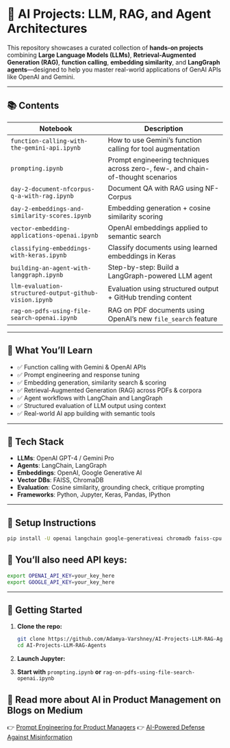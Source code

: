 # 🤖 AI Projects: LLM, RAG, and Agent Architectures

This repository showcases a curated collection of **hands-on projects** combining **Large Language Models (LLMs)**, **Retrieval-Augmented Generation (RAG)**, **function calling**, **embedding similarity**, and **LangGraph agents**—designed to help you master real-world applications of GenAI APIs like OpenAI and Gemini.

---

## 📚 Contents

| Notebook | Description |
|----------|-------------|
| `function-calling-with-the-gemini-api.ipynb` | How to use Gemini’s function calling for tool augmentation |
| `prompting.ipynb` | Prompt engineering techniques across zero-, few-, and chain-of-thought scenarios |
| `day-2-document-nfcorpus-q-a-with-rag.ipynb` | Document QA with RAG using NF-Corpus |
| `day-2-embeddings-and-similarity-scores.ipynb` | Embedding generation + cosine similarity scoring |
| `vector-embedding-applications-openai.ipynb` | OpenAI embeddings applied to semantic search |
| `classifying-embeddings-with-keras.ipynb` | Classify documents using learned embeddings in Keras |
| `building-an-agent-with-langgraph.ipynb` | Step-by-step: Build a LangGraph-powered LLM agent |
| `llm-evaluation-structured-output-github-vision.ipynb` | Evaluation using structured output + GitHub trending content |
| `rag-on-pdfs-using-file-search-openai.ipynb` | RAG on PDF documents using OpenAI’s new `file_search` feature |

---

## 🚀 What You’ll Learn

- ✅ Function calling with Gemini & OpenAI APIs  
- ✅ Prompt engineering and response tuning  
- ✅ Embedding generation, similarity search & scoring  
- ✅ Retrieval-Augmented Generation (RAG) across PDFs & corpora  
- ✅ Agent workflows with LangChain and LangGraph  
- ✅ Structured evaluation of LLM output using context  
- ✅ Real-world AI app building with semantic tools

---

## 🧠 Tech Stack

- **LLMs**: OpenAI GPT-4 / Gemini Pro  
- **Agents**: LangChain, LangGraph  
- **Embeddings**: OpenAI, Google Generative AI  
- **Vector DBs**: FAISS, ChromaDB  
- **Evaluation**: Cosine similarity, grounding check, critique prompting  
- **Frameworks**: Python, Jupyter, Keras, Pandas, IPython

---

## 🔧 Setup Instructions

```bash
pip install -U openai langchain google-generativeai chromadb faiss-cpu langgraph keras pandas
```

## 🔐 You’ll also need API keys:

```bash
export OPENAI_API_KEY=your_key_here
export GOOGLE_API_KEY=your_key_here
```


---

## 📌 Getting Started

1. **Clone the repo:**

    ```bash
    git clone https://github.com/Adamya-Varshney/AI-Projects-LLM-RAG-Agents.git
    cd AI-Projects-LLM-RAG-Agents
    ```

2. **Launch Jupyter:**

3. **Start with** `prompting.ipynb` **or** `rag-on-pdfs-using-file-search-openai.ipynb`

## 📖 Read more about AI in Product Management on Blogs on Medium

👉 [Prompt Engineering for Product Managers](https://medium.com/@adamya1998official/mining-gold-from-generics-prompt-engineering-for-product-managers-d90b27c154fb)
👉 [AI-Powered Defense Against Misinformation](https://medium.com/@adamya1998official/fakebuster-get-your-facts-right-7000bf3ae881)
